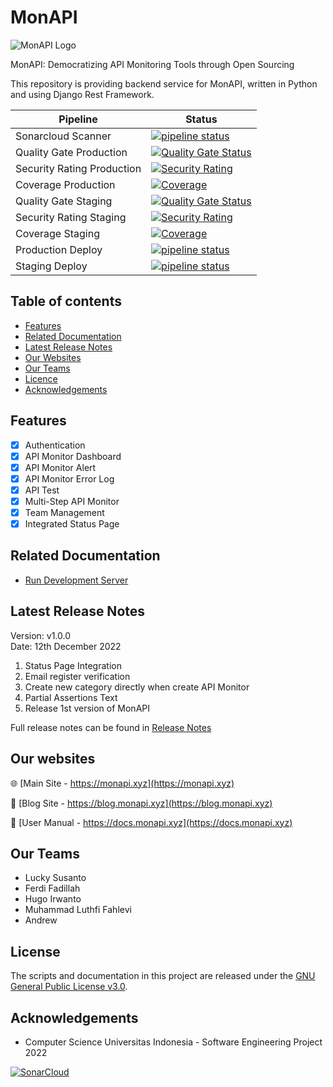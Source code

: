 # MonAPI
![MonAPI Logo](https://blog.monapi.xyz/wp-content/uploads/2022/09/Group-19.png)

MonAPI: Democratizing API Monitoring Tools through Open Sourcing

This repository is providing backend service for MonAPI, written in Python and using Django Rest Framework.


| Pipeline | Status |
| ----------- | ----------- |
| Sonarcloud Scanner | [![pipeline status](https://github.com/MonAPI-xyz/MonAPI/actions/workflows/build.yml/badge.svg)](https://github.com/MonAPI-xyz/MonAPI) |
| Quality Gate Production | [![Quality Gate Status](https://sonarcloud.io/api/project_badges/measure?project=MonAPI-xyz_MonAPI&metric=alert_status&branch=main)](https://sonarcloud.io/summary/new_code?id=MonAPI-xyz_MonAPI) | 
| Security Rating Production| [![Security Rating](https://sonarcloud.io/api/project_badges/measure?project=MonAPI-xyz_MonAPI&metric=security_rating&branch=main)](https://sonarcloud.io/summary/new_code?id=MonAPI-xyz_MonAPI) | 
| Coverage Production| [![Coverage](https://sonarcloud.io/api/project_badges/measure?project=MonAPI-xyz_MonAPI&metric=coverage&branch=main)](https://sonarcloud.io/summary/new_code?id=MonAPI-xyz_MonAPI) | 
| Quality Gate Staging| [![Quality Gate Status](https://sonarcloud.io/api/project_badges/measure?project=MonAPI-xyz_MonAPI&metric=alert_status&branch=staging)](https://sonarcloud.io/summary/new_code?id=MonAPI-xyz_MonAPI) | 
| Security Rating Staging| [![Security Rating](https://sonarcloud.io/api/project_badges/measure?project=MonAPI-xyz_MonAPI&metric=security_rating&branch=staging)](https://sonarcloud.io/summary/new_code?id=MonAPI-xyz_MonAPI) | 
| Coverage Staging| [![Coverage](https://sonarcloud.io/api/project_badges/measure?project=MonAPI-xyz_MonAPI&metric=coverage&branch=staging)](https://sonarcloud.io/summary/new_code?id=MonAPI-xyz_MonAPI) | 
| Production Deploy | [![pipeline status](https://github.com/MonAPI-xyz/MonAPI/actions/workflows/production.yml/badge.svg)](https://github.com/MonAPI-xyz/MonAPI) | 
| Staging Deploy | [![pipeline status](https://github.com/MonAPI-xyz/MonAPI/actions/workflows/staging.yml/badge.svg)](https://github.com/MonAPI-xyz/MonAPI) | 

## Table of contents
- [Features](#features)
- [Related Documentation](#related-documentation)
- [Latest Release Notes](#latest-release-notes)
- [Our Websites](#our-websites)
- [Our Teams](#our-teams)
- [Licence](#license)
- [Acknowledgements](#acknowledgements)

## Features

- [x] Authentication
- [x] API Monitor Dashboard
- [x] API Monitor Alert
- [x] API Monitor Error Log
- [x] API Test
- [x] Multi-Step API Monitor
- [x] Team Management
- [x] Integrated Status Page

## Related Documentation

- [Run Development Server](https://github.com/MonAPI-xyz/MonAPI/blob/staging/docs/development.md)

## Latest Release Notes
Version: v1.0.0<br>
Date: 12th December 2022
1. Status Page Integration
2. Email register verification
3. Create new category directly when create API Monitor
4. Partial Assertions Text
5. Release 1st version of MonAPI


Full release notes can be found in [Release Notes](https://github.com/MonAPI-xyz/MonAPI/blob/staging/docs/release_notes.md)

## Our websites
🌐 [Main Site - https://monapi.xyz](https://monapi.xyz)

📝  [Blog Site - https://blog.monapi.xyz](https://blog.monapi.xyz)

📝  [User Manual - https://docs.monapi.xyz](https://docs.monapi.xyz)

## Our Teams
- Lucky Susanto
- Ferdi Fadillah
- Hugo Irwanto
- Muhammad Luthfi Fahlevi
- Andrew

## License
The scripts and documentation in this project are released under the [GNU General Public License v3.0](https://github.com/MonAPI-xyz/MonAPI/blob/main/LICENSE).

## Acknowledgements
* Computer Science Universitas Indonesia - Software Engineering Project 2022

[![SonarCloud](https://sonarcloud.io/images/project_badges/sonarcloud-white.svg)](https://sonarcloud.io/summary/new_code?id=MonAPI-xyz_MonAPI)
